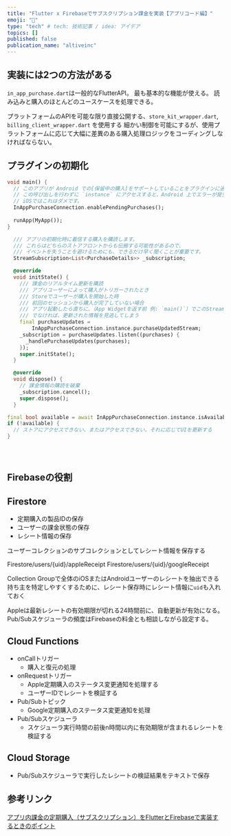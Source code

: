 ```yaml
---
title: "Flutter x Firebaseでサブスクリプション課金を実装【アプリコード編】"
emoji: "🍣"
type: "tech" # tech: 技術記事 / idea: アイデア
topics: []
published: false
publication_name: "altiveinc"
---
```


## 実装には2つの方法がある
`in_app_purchase.dart`は一般的なFlutterAPI。
最も基本的な機能が使える。
読み込みと購入のほとんどのユースケースを処理できる。

プラットフォームのAPIを可能な限り直接公開する、`store_kit_wrapper.dart`, `billing_client_wrapper.dart` を使用する
細かい制御を可能にするが、使用プラットフォームに応じて大幅に差異のある購入処理ロジックをコーディングしなければならない。

## プラグインの初期化
```dart
void main() {
  // このアプリが Android での[保留中の購入]をサポートしていることをプラグインに通知します。
  // この呼び出しを行わずに `instance` にアクセスすると、Android 上でエラーが発生します。
  // iOSではこれはダメです。
  InAppPurchaseConnection.enablePendingPurchases();
  
  runApp(MyApp());
}
```

```dart
  /// アプリの初期化時に着信する購入を購読します。
  /// これらはどちらのストアフロントからも伝搬する可能性があるので、
  /// イベントを失うことを避けるためにも、できるだけ早く聞くことが重要です。
  StreamSubscription<List<PurchaseDetails>> _subscription;
```

```dart
  @override
  void initState() {
    /// 課金のリアルタイム更新を購読
    /// アプリユーザーによって購入がトリガーされたとき
    /// Storeでユーザーが購入を開始した時
    /// 前回のセッションから購入が完了していない場合
    /// アプリ起動したら直ちに、（App Widgetを返す前 例: `main()`）でこのStreamを購読する必要がある
    /// でなければ、更新された情報を見逃してしまう
    final purchaseUpdates =
        InAppPurchaseConnection.instance.purchaseUpdatedStream;
    _subscription = purchaseUpdates.listen((purchases) {
      _handlePurchaseUpdates(purchases);
    });
    super.initState();
  }
```

```dart
  @override
  void dispose() {
    // 課金情報の購読を破棄
    _subscription.cancel();
    super.dispose();
  }
```

```dart
final bool available = await InAppPurchaseConnection.instance.isAvailable();
if (!available) {
  // ストアにアクセスできない、またはアクセスできない。それに応じてUIを更新する
}
```

```dart
```

```dart
```

```dart
```

## Firebaseの役割
## Firestore
- 定期購入の製品IDの保存
- ユーザーの課金状態の保存
- レシート情報の保存

ユーザーコレクションのサブコレクションとしてレシート情報を保存する

Firestore/users/{uid}/appleReceipt
Firestore/users/{uid}/googleReceipt

Collection Groupで全体のiOSまたはAndroidユーザーのレシートを抽出できる
持ち主を特定しやすくするために、レシート保存時にレシート情報に`uid`も入れておく

Appleは最新レシートの有効期限が切れる24時間前に、自動更新が有効になる。
Pub/Subスケジューラの頻度はFirebaseの料金とも相談しながら設定する。

## Cloud Functions
- onCallトリガー
  - 購入と復元の処理
- onRequestトリガー
  - Apple定期購入のステータス変更通知を処理する
  - ユーザーIDでレシートを検証する
- Pub/Subトピック
  - Google定期購入のステータス変更通知を処理
- Pub/Subスケジューラ
  - スケジューラ実行時間の前後n時間以内に有効期限が含まれるレシートを検証する

## Cloud Storage
- Pub/Subスケジューラで実行したレシートの検証結果をテキストで保存

## 参考リンク
[アプリ内課金の定期購入（サブスクリプション）をFlutterとFirebaseで実装するときのポイント](https://tech.studyplus.co.jp/entry/2020/04/13/102204)